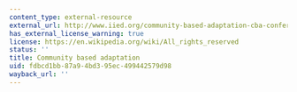```yaml
---
content_type: external-resource
external_url: http://www.iied.org/community-based-adaptation-cba-conference-archive
has_external_license_warning: true
license: https://en.wikipedia.org/wiki/All_rights_reserved
status: ''
title: Community based adaptation
uid: fdbcd1bb-87a9-4bd3-95ec-499442579d98
wayback_url: ''
---
```

